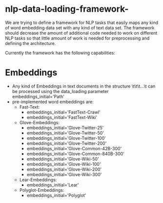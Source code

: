 # nlp-data-loading-framework-
We are trying to define a framework for NLP tasks that easily maps any kind of word embedding data set with any kind of text data set. The framework should decrease the amount of additional code needed to work on different NLP tasks so that little amount of work is needed for preprocessing and defining the architecture. 

Currently the framework has the following capabilities:

# Embeddings
  - Any kind of Embeddings in text documents in the structure 
      <word>\t<float>\t<float>\t...\t<float>
    can be processed using the data_loading parameter embeddings_initial='Path'
  - pre-implemented word embeddings are:
      - Fast-Text:
          - embeddings_initial='FastText-Crawl'
          - embeddings_initial='FastText-Wiki'
      - Glove-Embeddings:
          - embeddings_initial='Glove-Twitter-25'
          - embeddings_initial='Glove-Twitter-50'
          - embeddings_initial='Glove-Twitter-100'
          - embeddings_initial='Glove-Twitter-200'
          - embeddings_initial='Glove-Common-42B-300'
          - embeddings_initial='Glove-Common-840B-300'
          - embeddings_initial='Glove-Wiki-50'
          - embeddings_initial='Glove-Wiki-100'
          - embeddings_initial='Glove-Wiki-200'
          - embeddings_initial='Glove-Wiki-300'
       - Lear-Embeddings:
          - embeddings_initial='Lear'
       - Polyglot-Embeddings:
          - embeddings_initial='Polyglot'
        

